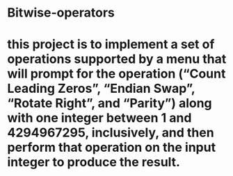 # Bitwise-operators
# this project is to implement a set of operations supported by a menu that will prompt for the operation (“Count Leading Zeros”, “Endian Swap”, “Rotate Right”, and “Parity”) along with one integer between 1 and 4294967295, inclusively, and then perform that operation on the input integer to produce the result.
